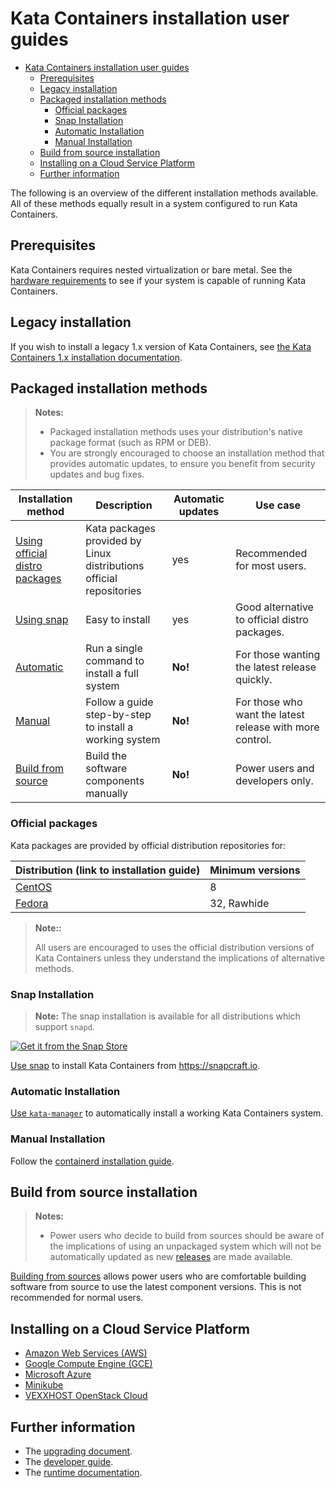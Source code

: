 # Kata Containers installation user guides

* [Kata Containers installation user guides](#kata-containers-installation-user-guides)
    * [Prerequisites](#prerequisites)
    * [Legacy installation](#legacy-installation)
    * [Packaged installation methods](#packaged-installation-methods)
        * [Official packages](#official-packages)
        * [Snap Installation](#snap-installation)
        * [Automatic Installation](#automatic-installation)
        * [Manual Installation](#manual-installation)
    * [Build from source installation](#build-from-source-installation)
    * [Installing on a Cloud Service Platform](#installing-on-a-cloud-service-platform)
    * [Further information](#further-information)

The following is an overview of the different installation methods available. All of these methods equally result
in a system configured to run Kata Containers.

## Prerequisites

Kata Containers requires nested virtualization or bare metal.
See the
[hardware requirements](/src/runtime/README.md#hardware-requirements)
to see if your system is capable of running Kata Containers.

## Legacy installation

If you wish to install a legacy 1.x version of Kata Containers, see
[the Kata Containers 1.x installation documentation](https://github.com/kata-containers/documentation/tree/master/install/).

## Packaged installation methods

> **Notes:**
>
> - Packaged installation methods uses your distribution's native package format (such as RPM or DEB).
> - You are strongly encouraged to choose an installation method that provides
>   automatic updates, to ensure you benefit from security updates and bug fixes.

| Installation method                                  | Description                                                         | Automatic updates | Use case                                                 |
|------------------------------------------------------|---------------------------------------------------------------------|-------------------|----------------------------------------------------------|
| [Using official distro packages](#official-packages) | Kata packages provided by Linux distributions official repositories | yes               | Recommended for most users.                              |
| [Using snap](#snap-installation)                     | Easy to install                                                     | yes               | Good alternative to official distro packages.            |
| [Automatic](#automatic-installation)                 | Run a single command to install a full system                       | **No!**           | For those wanting the latest release quickly.            |
| [Manual](#manual-installation)                       | Follow a guide step-by-step to install a working system             | **No!**           | For those who want the latest release with more control. |
| [Build from source](#build-from-source-installation) | Build the software components manually                              | **No!**           | Power users and developers only.                         |

### Official packages

Kata packages are provided by official distribution repositories for:

| Distribution (link to installation guide)                | Minimum versions                                                               |
|----------------------------------------------------------|--------------------------------------------------------------------------------|
| [CentOS](centos-installation-guide.md)                   | 8                                                                              |
| [Fedora](fedora-installation-guide.md)                   | 32, Rawhide                                                                    |

> **Note::**
>
> All users are encouraged to uses the official distribution versions of Kata
> Containers unless they understand the implications of alternative methods.

### Snap Installation

> **Note:** The snap installation is available for all distributions which support `snapd`.

[![Get it from the Snap Store](https://snapcraft.io/static/images/badges/en/snap-store-black.svg)](https://snapcraft.io/kata-containers)

[Use snap](snap-installation-guide.md) to install Kata Containers from https://snapcraft.io.

### Automatic Installation

[Use `kata-manager`](/utils/README.md) to automatically install a working Kata Containers system.

### Manual Installation

Follow the [containerd installation guide](container-manager/containerd/containerd-install.md).

## Build from source installation

> **Notes:**
>
> - Power users who decide to build from sources should be aware of the
>   implications of using an unpackaged system which will not be automatically
>   updated as new [releases](../Stable-Branch-Strategy.md) are made available.

[Building from sources](../Developer-Guide.md#initial-setup)  allows power users
who are comfortable building software from source to use the latest component
versions. This is not recommended for normal users.

## Installing on a Cloud Service Platform

* [Amazon Web Services (AWS)](aws-installation-guide.md)
* [Google Compute Engine (GCE)](gce-installation-guide.md)
* [Microsoft Azure](azure-installation-guide.md)
* [Minikube](minikube-installation-guide.md)
* [VEXXHOST OpenStack Cloud](vexxhost-installation-guide.md)

## Further information

* The [upgrading document](../Upgrading.md).
* The [developer guide](../Developer-Guide.md).
* The [runtime documentation](../../src/runtime/README.md).
